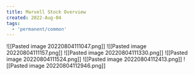 ```yaml
---
title: Marvell Stock Overview
created: 2022-Aug-04
tags:
  - 'permanent/common'
---
```


![[Pasted image 20220804111047.png]]
![[Pasted image 20220804111157.png]]
![[Pasted image 20220804111330.png]]
![[Pasted image 20220804111524.png]]
![[Pasted image 20220804112413.png]]
![[Pasted image 20220804112946.png]]